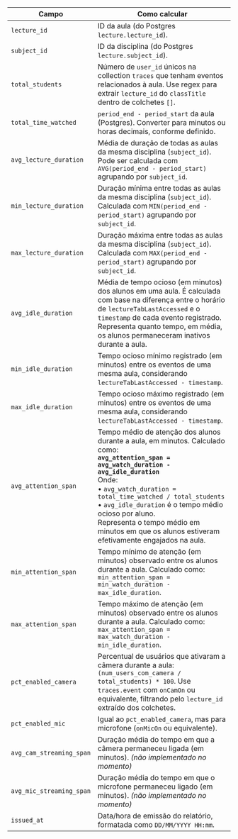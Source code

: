 | Campo                    | Como calcular                                                                                                                                                                                                                                                                                                                                                                               |
| ------------------------ | ------------------------------------------------------------------------------------------------------------------------------------------------------------------------------------------------------------------------------------------------------------------------------------------------------------------------------------------------------------------------------------------- |
| `lecture_id`             | ID da aula (do Postgres `lecture.lecture_id`).                                                                                                                                                                                                                                                                                                                                              |
| `subject_id`             | ID da disciplina (do Postgres `lecture.subject_id`).                                                                                                                                                                                                                                                                                                                                        |
| `total_students`         | Número de `user_id` únicos na collection `traces` que tenham eventos relacionados à aula. Use regex para extrair `lecture_id` do `classTitle` dentro de colchetes `[]`.                                                                                                                                                                                                                     |
| `total_time_watched`     | `period_end - period_start` da aula (Postgres). Converter para minutos ou horas decimais, conforme definido.                                                                                                                                                                                                                                                                                |
| `avg_lecture_duration`   | Média de duração de todas as aulas da mesma disciplina (`subject_id`). Pode ser calculada com `AVG(period_end - period_start)` agrupando por `subject_id`.                                                                                                                                                                                                                                  |
| `min_lecture_duration`   | Duração mínima entre todas as aulas da mesma disciplina (`subject_id`). Calculada com `MIN(period_end - period_start)` agrupando por `subject_id`.                                                                                                                                                                                                                                          |
| `max_lecture_duration`   | Duração máxima entre todas as aulas da mesma disciplina (`subject_id`). Calculada com `MAX(period_end - period_start)` agrupando por `subject_id`.                                                                                                                                                                                                                                          |
| `avg_idle_duration`      | Média de tempo ocioso (em minutos) dos alunos em uma aula. É calculada com base na diferença entre o horário de `lectureTabLastAccessed` e o `timestamp` de cada evento registrado. Representa quanto tempo, em média, os alunos permaneceram inativos durante a aula.                                                                                                                      |
| `min_idle_duration`      | Tempo ocioso mínimo registrado (em minutos) entre os eventos de uma mesma aula, considerando `lectureTabLastAccessed - timestamp`.                                                                                                                                                                                                                                                          |
| `max_idle_duration`      | Tempo ocioso máximo registrado (em minutos) entre os eventos de uma mesma aula, considerando `lectureTabLastAccessed - timestamp`.                                                                                                                                                                                                                                                          |
| `avg_attention_span`     | Tempo médio de atenção dos alunos durante a aula, em minutos. Calculado como:<br> **`avg_attention_span = avg_watch_duration - avg_idle_duration`**<br> Onde:<br>• `avg_watch_duration = total_time_watched / total_students`<br>• `avg_idle_duration` é o tempo médio ocioso por aluno.<br> Representa o tempo médio em minutos em que os alunos estiveram efetivamente engajados na aula. |
| `min_attention_span`     | Tempo mínimo de atenção (em minutos) observado entre os alunos durante a aula. Calculado como: `min_attention_span = min_watch_duration - max_idle_duration`.                                                                                                                                                                                                                               |
| `max_attention_span`     | Tempo máximo de atenção (em minutos) observado entre os alunos durante a aula. Calculado como: `max_attention_span = max_watch_duration - min_idle_duration`.                                                                                                                                                                                                                               |
| `pct_enabled_camera`     | Percentual de usuários que ativaram a câmera durante a aula: `(num_users_com_camera / total_students) * 100`. Use `traces.event` com `onCamOn` ou equivalente, filtrando pelo `lecture_id` extraído dos colchetes.                                                                                                                                                                          |
| `pct_enabled_mic`        | Igual ao `pct_enabled_camera`, mas para microfone (`onMicOn` ou equivalente).                                                                                                                                                                                                                                                                                                               |
| `avg_cam_streaming_span` | Duração média do tempo em que a câmera permaneceu ligada (em minutos). *(não implementado no momento)*                                                                                                                                                                                                                                                                                      |
| `avg_mic_streaming_span` | Duração média do tempo em que o microfone permaneceu ligado (em minutos). *(não implementado no momento)*                                                                                                                                                                                                                                                                                   |
| `issued_at`              | Data/hora de emissão do relatório, formatada como `DD/MM/YYYY HH:mm`.                                                                                                                                                                                                                                                                                                                       |
